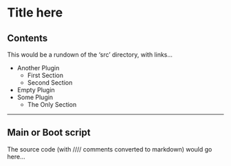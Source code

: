 # Title here

## Contents

This would be a rundown of the ‘src’ directory, with links...

- Another Plugin
  - First Section
  - Second Section
- Empty Plugin
- Some Plugin
  - The Only Section

***

## Main or Boot script

The source code (with //// comments converted to markdown) would go here...

```js



```
